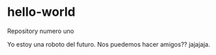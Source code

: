 # hello-world
Repository numero uno

Yo estoy una roboto del futuro. Nos puedemos hacer amigos?? jajajaja.
